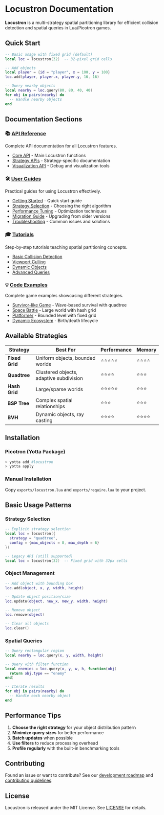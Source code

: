 # Locustron Documentation

**Locustron** is a multi-strategy spatial partitioning library for efficient collision detection and spatial queries in Lua/Picotron games.

## Quick Start

```lua
-- Basic usage with fixed grid (default)
local loc = locustron(32)  -- 32-pixel grid cells

-- Add objects
local player = {id = "player", x = 100, y = 100}
loc.add(player, player.x, player.y, 16, 16)

-- Query nearby objects
local nearby = loc.query(80, 80, 40, 40)
for obj in pairs(nearby) do
  -- Handle nearby objects
end
```

## Documentation Sections

### 📚 [API Reference](api/)

Complete API documentation for all Locustron features.

- [Core API](api/core-api.md) - Main Locustron functions
- [Strategy APIs](api/strategies/) - Strategy-specific documentation
- [Visualization API](api/visualization.md) - Debug and visualization tools

### 🛠️ [User Guides](guides/)

Practical guides for using Locustron effectively.

- [Getting Started](guides/getting-started.md) - Quick start guide
- [Strategy Selection](guides/strategy-selection.md) - Choosing the right algorithm
- [Performance Tuning](guides/performance-tuning.md) - Optimization techniques
- [Migration Guide](guides/migration-guide.md) - Upgrading from older versions
- [Troubleshooting](guides/troubleshooting.md) - Common issues and solutions

### 🎓 [Tutorials](tutorials/)

Step-by-step tutorials teaching spatial partitioning concepts.

- [Basic Collision Detection](tutorials/basic-collision.md)
- [Viewport Culling](tutorials/viewport-culling.md)
- [Dynamic Objects](tutorials/dynamic-objects.md)
- [Advanced Queries](tutorials/advanced-queries.md)

### 💡 [Code Examples](examples/)

Complete game examples showcasing different strategies.

- [Survivor-like Game](examples/survivor-like.lua) - Wave-based survival with quadtree
- [Space Battle](examples/space-battle.lua) - Large world with hash grid
- [Platformer](examples/platformer.lua) - Bounded level with fixed grid
- [Dynamic Ecosystem](examples/dynamic-ecosystem.lua) - Birth/death lifecycle

## Available Strategies

| Strategy | Best For | Performance | Memory |
|----------|----------|-------------|--------|
| **Fixed Grid** | Uniform objects, bounded worlds | ⭐⭐⭐⭐⭐ | ⭐⭐⭐⭐ |
| **Quadtree** | Clustered objects, adaptive subdivision | ⭐⭐⭐⭐ | ⭐⭐⭐ |
| **Hash Grid** | Large/sparse worlds | ⭐⭐⭐⭐⭐ | ⭐⭐⭐ |
| **BSP Tree** | Complex spatial relationships | ⭐⭐⭐ | ⭐⭐⭐ |
| **BVH** | Dynamic objects, ray casting | ⭐⭐⭐⭐ | ⭐⭐⭐⭐ |

## Installation

### Picotron (Yotta Package)

```bash
> yotta add #locustron
> yotta apply
```

### Manual Installation

Copy `exports/locustron.lua` and `exports/require.lua` to your project.

## Basic Usage Patterns

### Strategy Selection

```lua
-- Explicit strategy selection
local loc = locustron({
  strategy = "quadtree",
  config = {max_objects = 8, max_depth = 6}
})

-- Legacy API (still supported)
local loc = locustron(32)  -- Fixed grid with 32px cells
```

### Object Management

```lua
-- Add object with bounding box
loc.add(object, x, y, width, height)

-- Update object position/size
loc.update(object, new_x, new_y, width, height)

-- Remove object
loc.remove(object)

-- Clear all objects
loc.clear()
```

### Spatial Queries

```lua
-- Query rectangular region
local nearby = loc.query(x, y, width, height)

-- Query with filter function
local enemies = loc.query(x, y, w, h, function(obj)
  return obj.type == "enemy"
end)

-- Iterate results
for obj in pairs(nearby) do
  -- Handle each nearby object
end
```

## Performance Tips

1. **Choose the right strategy** for your object distribution pattern
2. **Minimize query sizes** for better performance
3. **Batch updates** when possible
4. **Use filters** to reduce processing overhead
5. **Profile regularly** with the built-in benchmarking tools

## Contributing

Found an issue or want to contribute? See our [development roadmap](../dev/ROADMAP.md) and [contributing guidelines](../CONTRIBUTING.md).

## License

Locustron is released under the MIT License. See [LICENSE](../LICENSE) for details.
